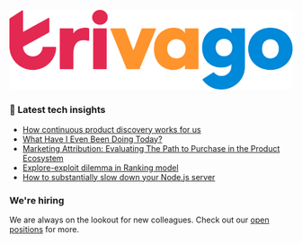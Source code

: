 ![trivago logo](/images/logo-trivago.png)

### 📝 Latest tech insights

<!-- BLOG-POST-LIST:START -->
- [How continuous product discovery works for us](https://tech.trivago.com/post/2023-02-01-how-continuous-product-discovery-works-for-us/)
- [What Have I Even Been Doing Today?](https://tech.trivago.com/post/2023-01-03-engineer-to-manager-three-mindset-shifts/)
- [Marketing Attribution: Evaluating The Path to Purchase in the Product Ecosystem](https://tech.trivago.com/post/2022-12-06-marketing-attribution-evaluating-the-path-to-purchase/)
- [Explore-exploit dilemma in Ranking model](https://tech.trivago.com/post/2022-11-04-explore-exploit-dilemma-in-ranking-model/)
- [How to substantially slow down your Node.js server](https://tech.trivago.com/post/2022-09-15-how-to-substantially-slow-down-your-nodejs-server/)
<!-- BLOG-POST-LIST:END -->

### We're hiring

We are always on the lookout for new colleagues.
Check out our [open positions](https://company.trivago.com/open-positions/?gh_src=5d4685202) for more.

<!--

**Here are some ideas to get you started:**

🙋‍♀️ A short introduction - what is your organization all about?
🌈 Contribution guidelines - how can the community get involved?
👩‍💻 Useful resources - where can the community find your docs? Is there anything else the community should know?
🍿 Fun facts - what does your team eat for breakfast?
🧙 Remember, you can do mighty things with the power of [Markdown](https://guides.github.com/features/mastering-markdown/)
-->
